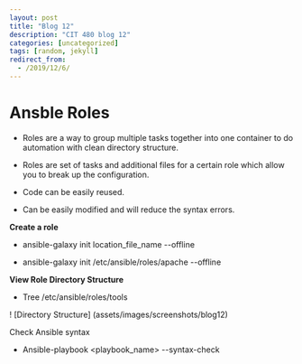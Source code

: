 ```yaml
---
layout: post
title: "Blog 12"
description: "CIT 480 blog 12"
categories: [uncategorized]
tags: [random, jekyll]
redirect_from:
  - /2019/12/6/
---
```


# Ansble Roles

* Roles are a way to group multiple tasks together into one container to do automation with clean directory structure.

* Roles are set of tasks and additional files for a certain role which allow you to break up the configuration.

* Code can be easily reused. 

* Can be easily modified and will reduce the syntax errors.


__Create a role__

* ansible-galaxy init location_file_name --offline

* ansible-galaxy init /etc/ansible/roles/apache  --offline

__View Role Directory Structure__

* Tree /etc/ansible/roles/tools

 ! [Directory Structure] (assets/images/screenshots/blog12)

Check Ansible syntax
* Ansible-playbook <playbook_name> --syntax-check

